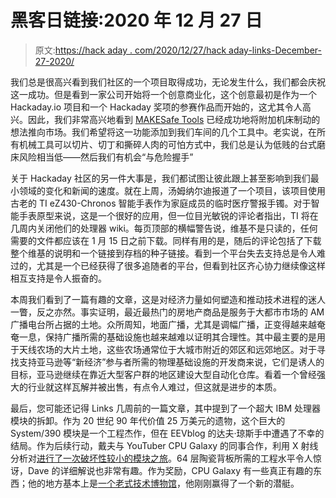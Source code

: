 # 黑客日链接:2020 年 12 月 27 日

> 原文:[https://hack aday . com/2020/12/27/hack aday-links-December-27-2020/](https://hackaday.com/2020/12/27/hackaday-links-december-27-2020/)

我们总是很高兴看到我们社区的一个项目取得成功，无论发生什么，我们都会庆祝这一成功。但是看到一家公司开始将一个创意商业化，这个创意最初是作为一个 Hackaday.io 项目和一个 Hackaday 奖项的参赛作品而开始的，这尤其令人高兴。因此，我们非常高兴地看到 [MAKESafe Tools](https://makesafetools.com/) 已经成功地将附加机床制动的想法推向市场。我们希望将这一功能添加到我们车间的几个工具中。老实说，在所有机械工具可以切片、切丁和撕碎人肉的可怕方式中，我们总是认为低贱的台式磨床风险相当低——然后我们有机会“与危险握手”

关于 Hackaday 社区的另一件大事是，我们都试图让彼此跟上甚至影响到我们最小领域的变化和新闻的速度。就在上周，汤姆纳尔迪报道了一个项目，该项目使用古老的 TI eZ430-Chronos 智能手表作为家庭成员的临时医疗警报手镯。对于智能手表原型来说，这是一个很好的应用，但一位目光敏锐的评论者指出，TI 将在几周内关闭他们的处理器 wiki。每页顶部的横幅警告说，维基不是只读的，任何需要的文件都应该在 1 月 15 日之前下载。同样有用的是，随后的评论包括了下载整个维基的说明和一个链接到存档的种子链接。看到一个平台失去支持总是令人难过的，尤其是一个已经获得了很多追随者的平台，但看到社区齐心协力继续像这样相互支持是令人振奋的。

本周我们看到了一篇有趣的文章，这是对经济力量如何塑造和推动技术进程的迷人一瞥，反之亦然。事实证明，最近最热门的房地产商品是服务于大都市市场的 AM 广播电台所占据的土地。众所周知，地面广播，尤其是调幅广播，正变得越来越奄奄一息，保持广播所需的基础设施也越来越难以证明其合理性。其中最主要的是用于天线农场的大片土地，这些农场通常位于大城市附近的郊区和远郊地区。对于寻找支持亚马逊等“新经济”参与者所需的物理基础设施的开发商来说，它们是诱人的目标，亚马逊继续在靠近大型客户群的地区建设大型自动化仓库。看着一个曾经强大的行业就这样瓦解并被出售，有点令人难过，但这就是进步的本质。

最后，您可能还记得 Links 几周前的一篇文章，其中提到了一个超大 IBM 处理器模块的拆卸。作为 20 世纪 90 年代价值 25 万美元的遗物，这个巨大的 System/390 模块是一个工程杰作，但在 EEVblog 的达夫·琼斯手中遭遇了不幸的结局。作为后续行动，戴夫与 YouTuber CPU Galaxy 的同事合作，利用 X 射线分析对[进行了一次破坏性较小的模块之旅](https://www.youtube.com/watch?v=xa0mieJHM94)。64 层陶瓷背板所需的工程水平令人惊讶，Dave 的详细解说也非常有趣。作为奖励，CPU Galaxy 有一些真正有趣的东西；他的地方基本上是[一个老式技术博物馆](https://www.youtube.com/watch?v=9MzLm1ND3SA)，他刚刚赢得了一个新的潜艇。